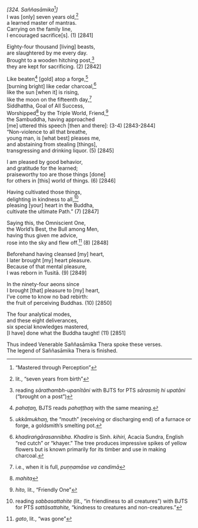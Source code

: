 *\[324. Saññasāmika*[^1]*\]*  
I was \[only\] seven years old,[^2]  
a learned master of mantras.  
Carrying on the family line,  
I encouraged sacrifice\[s\]. (1) \[2841\]

Eighty-four thousand \[living\] beasts,  
are slaughtered by me every day.  
Brought to a wooden hitching post,[^3]  
they are kept for sacrificing. (2) \[2842\]

Like beaten[^4] \[gold\] atop a forge,[^5]  
\[burning bright\] like cedar charcoal,[^6]  
like the sun \[when it\] is rising,  
like the moon on the fifteenth day,[^7]  
Siddhattha, Goal of All Success,  
Worshipped[^8] by the Triple World, Friend,[^9]  
the Sambuddha, having approached  
\[me\] uttered this speech \[then and there\]: (3-4) \[2843-2844\]  
“Non-violence to all that breathe,  
young man, is \[what best\] pleases me,  
and abstaining from stealing \[things\],  
transgressing and drinking liquor. (5) \[2845\]

I am pleased by good behavior,  
and gratitude for the learned;  
praiseworthy too are those things \[done\]  
for others in \[this\] world of things. (6) \[2846\]

Having cultivated those things,  
delighting in kindness to all,[^10]  
pleasing \[your\] heart in the Buddha,  
cultivate the ultimate Path.” (7) \[2847\]

Saying this, the Omniscient One,  
the World’s Best, the Bull among Men,  
having thus given me advice,  
rose into the sky and flew off.[^11] (8) \[2848\]

Beforehand having cleansed \[my\] heart,  
I later brought \[my\] heart pleasure.  
Because of that mental pleasure,  
I was reborn in Tusitā. (9) \[2849\]

In the ninety-four aeons since  
I brought \[that\] pleasure to \[my\] heart,  
I’ve come to know no bad rebirth:  
the fruit of perceiving Buddhas. (10) \[2850\]

The four analytical modes,  
and these eight deliverances,  
six special knowledges mastered,  
\[I have\] done what the Buddha taught! (11) \[2851\]

Thus indeed Venerable Saññasāmika Thera spoke these verses.  
The legend of Saññasāmika Thera is finished.

[^1]: “Mastered through Perception”

[^2]: lit., “seven years from birth”

[^3]: reading *sārathambh-upanītāni* with BJTS for PTS *sārasmiŋ hi
    upatāni* (“brought on a post”)

[^4]: *pahaṭaŋ,* BJTS reads *pahaṭṭhaŋ* with the same meaning.

[^5]: *ukkāmukhaŋ,* the “mouth” (receiving or discharging end) of a
    furnace or forge, a goldsmith’s smelting pot.

[^6]: *khadiraṅgārasannibha*. *Khadira* is Sinh. *kihiri,* Acacia
    Sundra, English “red cutch” or “khayer.” The tree produces
    impressive spikes of yellow flowers but is known primarily for its
    timber and use in making charcoal.

[^7]: i.e., when it is full, *puṇṇamāse va candimā*

[^8]: *mahita*

[^9]: *hito,* lit., “Friendly One”

[^10]: reading *sabbasattahite* (lit., “in friendliness to all
    creatures”) with BJTS for PTS *sattāsattahite,* “kindness to
    creatures and non-creatures.”

[^11]: *gato*, lit., “was gone”
